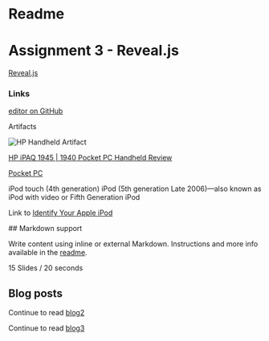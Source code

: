 #   Readme

#   Assignment 3 - Reveal.js

[Reveal.js](http://lab.hakim.se/reveal-js/#/)

### Links

[editor on GitHub](https://github.com/rustenburgJ/IASC-2P02/edit/master/README.md) 

Artifacts






![HP Handheld Artifact](https://github.com/rustenburgJ/IASC-2P02-Assignment-3/raw/master/images3/images.png)




[HP iPAQ 1945 | 1940 Pocket PC Handheld Review](http://www.pocketpccentral.net/ipaq1945.htm#ebay)


[Pocket PC](http://pocketpccentral.net/device_menus/pocket_pcs.htm)


iPod touch (4th generation)
iPod (5th generation Late 2006)—also known as iPod with video or Fifth Generation iPod

Link to [Identify Your Apple iPod](https://support.apple.com/en-ca/HT204217)

<section data-markdown>
  ## Markdown support

  Write content using inline or external Markdown.
  Instructions and more info available in the [readme](https://github.com/hakimel/reveal.js#markdown).
</section>




15 Slides / 20 seconds
## Blog posts

Continue to read [blog2](https://rustenburgJ.github.io/IASC-2P02/blog)


Continue to read [blog3](https://rustenburgj.github.io/IASC-2P02-2/)

